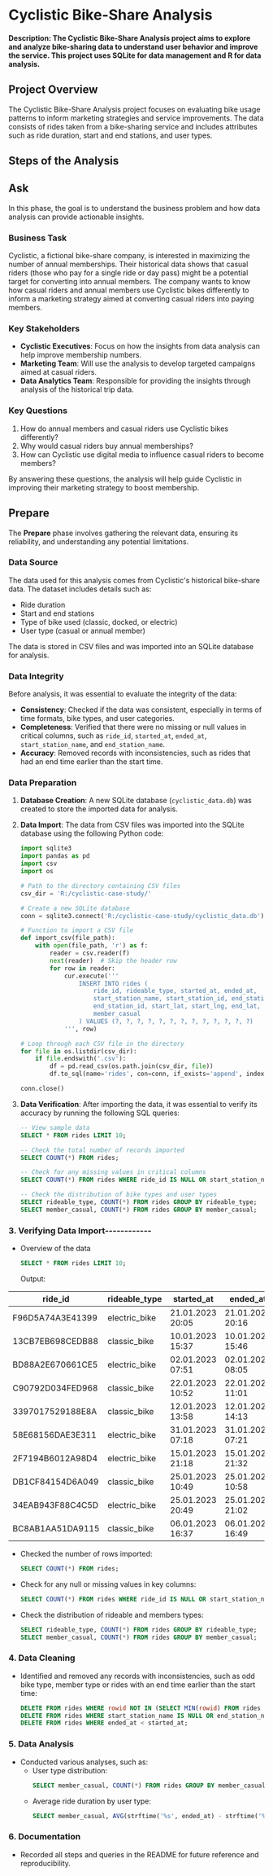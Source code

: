 # Cyclistic Bike-Share Analysis
#### Description: The Cyclistic Bike-Share Analysis project aims to explore and analyze bike-sharing data to understand user behavior and improve the service. This project uses SQLite for data management and R for data analysis.

## Project Overview
The Cyclistic Bike-Share Analysis project focuses on evaluating bike usage patterns to inform marketing strategies and service improvements. The data consists of rides taken from a bike-sharing service and includes attributes such as ride duration, start and end stations, and user types.

## Steps of the Analysis

## Ask

In this phase, the goal is to understand the business problem and how data analysis can provide actionable insights.

### Business Task
Cyclistic, a fictional bike-share company, is interested in maximizing the number of annual memberships. Their historical data shows that casual riders (those who pay for a single ride or day pass) might be a potential target for converting into annual members. The company wants to know how casual riders and annual members use Cyclistic bikes differently to inform a marketing strategy aimed at converting casual riders into paying members.

### Key Stakeholders
- **Cyclistic Executives**: Focus on how the insights from data analysis can help improve membership numbers.
- **Marketing Team**: Will use the analysis to develop targeted campaigns aimed at casual riders.
- **Data Analytics Team**: Responsible for providing the insights through analysis of the historical trip data.

### Key Questions
1. How do annual members and casual riders use Cyclistic bikes differently?
2. Why would casual riders buy annual memberships?
3. How can Cyclistic use digital media to influence casual riders to become members?

By answering these questions, the analysis will help guide Cyclistic in improving their marketing strategy to boost membership.

## Prepare

The **Prepare** phase involves gathering the relevant data, ensuring its reliability, and understanding any potential limitations.

### Data Source

The data used for this analysis comes from Cyclistic's historical bike-share data. The dataset includes details such as:
- Ride duration
- Start and end stations
- Type of bike used (classic, docked, or electric)
- User type (casual or annual member)

The data is stored in CSV files and was imported into an SQLite database for analysis.

### Data Integrity

Before analysis, it was essential to evaluate the integrity of the data:
- **Consistency**: Checked if the data was consistent, especially in terms of time formats, bike types, and user categories.
- **Completeness**: Verified that there were no missing or null values in critical columns, such as `ride_id`, `started_at`, `ended_at`, `start_station_name`, and `end_station_name`.
- **Accuracy**: Removed records with inconsistencies, such as rides that had an end time earlier than the start time.

### Data Preparation

1. **Database Creation**:
   A new SQLite database (`cyclistic_data.db`) was created to store the imported data for analysis. 

2. **Data Import**:
   The data from CSV files was imported into the SQLite database using the following Python code:
   ```python
   import sqlite3
   import pandas as pd
   import csv
   import os

   # Path to the directory containing CSV files
   csv_dir = 'R:/cyclistic-case-study/'

   # Create a new SQLite database
   conn = sqlite3.connect('R:/cyclistic-case-study/cyclistic_data.db')

   # Function to import a CSV file
   def import_csv(file_path):
       with open(file_path, 'r') as f:
           reader = csv.reader(f)
           next(reader)  # Skip the header row
           for row in reader:
               cur.execute('''
                   INSERT INTO rides (
                       ride_id, rideable_type, started_at, ended_at,
                       start_station_name, start_station_id, end_station_name,
                       end_station_id, start_lat, start_lng, end_lat, end_lng,
                       member_casual
                   ) VALUES (?, ?, ?, ?, ?, ?, ?, ?, ?, ?, ?, ?, ?)
               ''', row)

   # Loop through each CSV file in the directory
   for file in os.listdir(csv_dir):
       if file.endswith('.csv'):
           df = pd.read_csv(os.path.join(csv_dir, file))
           df.to_sql(name='rides', con=conn, if_exists='append', index=False)

   conn.close()

3. **Data Verification**:
   After importing the data, it was essential to verify its accuracy by running the following SQL queries:
   ```sql
   -- View sample data
   SELECT * FROM rides LIMIT 10;

   -- Check the total number of records imported
   SELECT COUNT(*) FROM rides;

   -- Check for any missing values in critical columns
   SELECT COUNT(*) FROM rides WHERE ride_id IS NULL OR start_station_name IS NULL;

   -- Check the distribution of bike types and user types
   SELECT rideable_type, COUNT(*) FROM rides GROUP BY rideable_type;
   SELECT member_casual, COUNT(*) FROM rides GROUP BY member_casual;

### 3. Verifying Data Import------------
- Overview of the data
    ```sql
    SELECT * FROM rides LIMIT 10;
    ```

    Output:

| ride_id          | rideable_type | started_at       | ended_at         | start_station_name            | start_station_id | end_station_name               | end_station_id | start_lat    | start_lng          | end_lat   | end_lng     | member_casual |
| ---------------- | ------------- | ---------------- | ---------------- | ----------------------------- | ---------------- | ------------------------------ | -------------- | ------------ | ------------------ | --------- | ----------- | ------------- |
| F96D5A74A3E41399 | electric_bike | 21.01.2023 20:05 | 21.01.2023 20:16 | Lincoln Ave & Fullerton Ave   | TA1309000058     | Hampden Ct & Diversey Ave      | 202480.0       | 41.924073935 | \-87.646278381     | 41.93     | \-87.64     | member        |
| 13CB7EB698CEDB88 | classic_bike  | 10.01.2023 15:37 | 10.01.2023 15:46 | Kimbark Ave & 53rd St         | TA1309000037     | Greenwood Ave & 47th St        | TA1308000002   | 41.799568    | \-87.594747        | 41.809835 | \-87.599383 | member        |
| BD88A2E670661CE5 | electric_bike | 02.01.2023 07:51 | 02.01.2023 08:05 | Western Ave & Lunt Ave        | RP-005           | Valli Produce - Evanston Plaza | 599            | 42.008571    | \-87.6904828333333 | 42.039742 | \-87.699413 | casual        |
| C90792D034FED968 | classic_bike  | 22.01.2023 10:52 | 22.01.2023 11:01 | Kimbark Ave & 53rd St         | TA1309000037     | Greenwood Ave & 47th St        | TA1308000002   | 41.799568    | \-87.594747        | 41.809835 | \-87.599383 | member        |
| 3397017529188E8A | classic_bike  | 12.01.2023 13:58 | 12.01.2023 14:13 | Kimbark Ave & 53rd St         | TA1309000037     | Greenwood Ave & 47th St        | TA1308000002   | 41.799568    | \-87.594747        | 41.809835 | \-87.599383 | member        |
| 58E68156DAE3E311 | electric_bike | 31.01.2023 07:18 | 31.01.2023 07:21 | Lakeview Ave & Fullerton Pkwy | TA1309000019     | Hampden Ct & Diversey Ave      | 202480.0       | 41.926068902 | \-87.638858199     | 41.93     | \-87.64     | member        |
| 2F7194B6012A98D4 | electric_bike | 15.01.2023 21:18 | 15.01.2023 21:32 | Kimbark Ave & 53rd St         | TA1309000037     | Greenwood Ave & 47th St        | TA1308000002   | 41.799553633 | \-87.594616652     | 41.809835 | \-87.599383 | member        |
| DB1CF84154D6A049 | classic_bike  | 25.01.2023 10:49 | 25.01.2023 10:58 | Kimbark Ave & 53rd St         | TA1309000037     | Greenwood Ave & 47th St        | TA1308000002   | 41.799568    | \-87.594747        | 41.809835 | \-87.599383 | member        |
| 34EAB943F88C4C5D | electric_bike | 25.01.2023 20:49 | 25.01.2023 21:02 | Kimbark Ave & 53rd St         | TA1309000037     | Greenwood Ave & 47th St        | TA1308000002   | 41.799587488 | \-87.594670296     | 41.809835 | \-87.599383 | member        |
| BC8AB1AA51DA9115 | classic_bike  | 06.01.2023 16:37 | 06.01.2023 16:49 | Kimbark Ave & 53rd St         | TA1309000037     | Greenwood Ave & 47th St        | TA1308000002   | 41.799568    | \-87.594747        | 41.809835 | \-87.599383 | member        |

- Checked the number of rows imported:
    ```sql
    SELECT COUNT(*) FROM rides;
    ```

- Check for any null or missing values in key columns:
    ```sql
    SELECT COUNT(*) FROM rides WHERE ride_id IS NULL OR start_station_name IS NULL;
    ```

- Check the distribution of rideable and members types:
    ```sql
    SELECT rideable_type, COUNT(*) FROM rides GROUP BY rideable_type;
    SELECT member_casual, COUNT(*) FROM rides GROUP BY member_casual;
    ```

### 4. Data Cleaning
- Identified and removed any records with inconsistencies, such as odd bike type, member type or rides with an end time earlier than the start time:
    ```sql
    DELETE FROM rides WHERE rowid NOT IN (SELECT MIN(rowid) FROM rides GROUP BY ride_id);
    DELETE FROM rides WHERE start_station_name IS NULL OR end_station_name IS NULL;
    DELETE FROM rides WHERE ended_at < started_at;
    ```
    
### 5. Data Analysis
- Conducted various analyses, such as:
    - User type distribution:
      ```sql
      SELECT member_casual, COUNT(*) FROM rides GROUP BY member_casual;
      ```
    - Average ride duration by user type:
      ```sql
      SELECT member_casual, AVG(strftime('%s', ended_at) - strftime('%s', started_at)) AS avg_duration FROM rides GROUP BY member_casual;
      ```

### 6. Documentation
- Recorded all steps and queries in the README for future reference and reproducibility.

